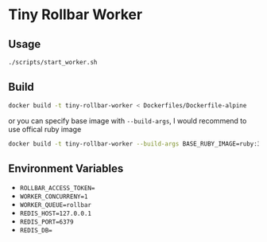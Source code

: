 Tiny Rollbar Worker
===
## Usage
```bash
./scripts/start_worker.sh
```

## Build
```bash
docker build -t tiny-rollbar-worker < Dockerfiles/Dockerfile-alpine
```
or you can specify base image with `--build-args`, I would recommend to use offical ruby image
```bash
docker build -t tiny-rollbar-worker --build-args BASE_RUBY_IMAGE=ruby:3.0.0 < Dockerfiles/Dockerfile-alpine
```

## Environment Variables
- `ROLLBAR_ACCESS_TOKEN=`
- `WORKER_CONCURRENY=1`
- `WORKER_QUEUE=rollbar`
- `REDIS_HOST=127.0.0.1`
- `REDIS_PORT=6379`
- `REDIS_DB=`
